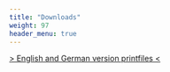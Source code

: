 ```yaml
---
title: "Downloads"
weight: 97
header_menu: true
---
```


[> English and German version printfiles <](https://bit.ly/erminewienprintfilesen)

